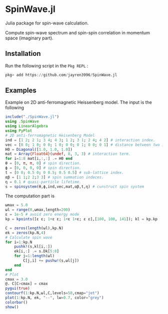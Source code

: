 # SpinWave.jl
Julia package for spin-wave calculation.

Compute spin-wave spectrum and spin-spin correlation in momentum space (imaginary part).

## Installation

Run the following script in the ```Pkg REPL``` :

```julia
pkg> add https://github.com/jayren3996/SpinWave.jl
```

## Examples 

Example on 2D anti-ferromagnetic Heissenberg model. The input is the following
```julia
include("./SpinWave.jl")
using .SpinWave
using LinearAlgebra
using PyPlot
# 2D anti-ferromagnetic Heisenberg Model
ind = [1 2; 2 1; 3 4; 4 3; 1 2; 3 1; 2 4; 4 2] # interaction index.
vec = [0 0; 1 0; 0 0; 1 0; 0 0; 0 1; 0 0; 0 1] # distance between two interacting sites.
H0 = Diagonal([1.0, 1.0, 1.0])
mat = Array{Float64}(undef, 8, 3, 3) # interaction term.
for i=1:8 mat[i,:,:] .= H0 end
θ = [0, π, π, 0] # spin direction.
ϕ = [0, 0, 0, 0] # spin direction.
t = [0 0; 0.5 0; 0 0.5; 0.5 0.5] # sub-lattice index.
αβ = [1 1;2 2;3 3] # spin summation indeces.
η = 0.1 # quasi-particle lifetime.
s = spinsystem(θ,ϕ,ind,vec,mat,αβ,t,η) # cunstruct spin system
```
The computation part is
```julia
ωmax = 5.0
ωl = range(0,ωmax,length=200)
ε = 1e-5 # avoid zero energy mode
kp = kpoints([ε ε; 1+ε ε; 1+ε 1+ε; ε ε],[100, 100, 141]); kl = kp.kp

C = zeros(length(ωl),kp.N)
ek = zeros(kp.N,4)
# Calculate spin wave
for i=1:kp.N
    pushk!(s,kl[i,:])
    ek[i,:] .= s.Dk[5:8]
    for j=1:length(ωl)
        C[j,i] += pushω!(s,ωl[j])
    end
end
# Plot
cmax = 3.0
@. C[C>cmax] = cmax
pygui(true)
contourf(1:kp.N,ωl,C,levels=50,cmap="jet")
plot(1:kp.N, ek, "--", lw=0.7, color="grey")
colorbar()
show()
```
